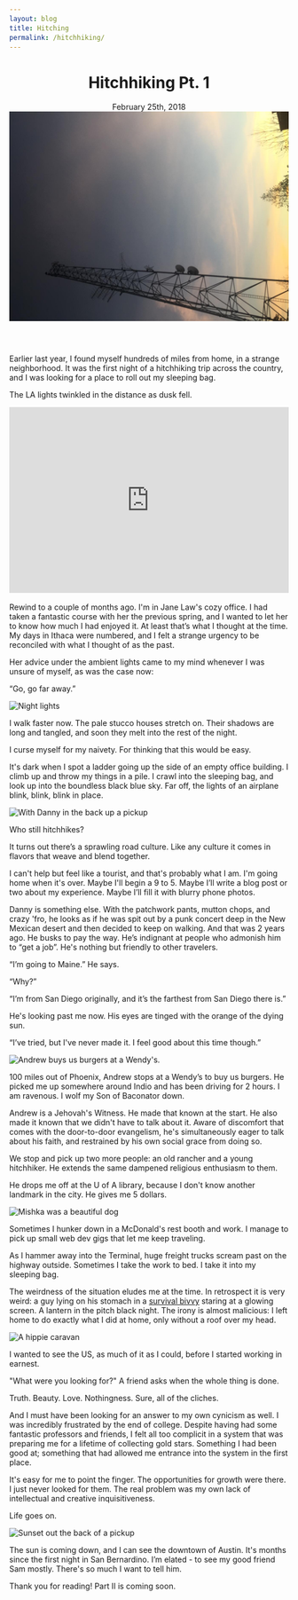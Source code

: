 ```yaml
---
layout: blog
title: Hitching
permalink: /hitchhiking/
---
```



  <header class="tc-ns pt4 pt5-ns">
    <h1 class="f3 fw7 f2-m f-subheadline-l font-body measure lh-title mt0">Hitchhiking Pt. 1</h1>
    <time class="f5 f4-l db fw1 font-body mb4"> February 25th, 2018</time>
    <img class="w-100 dib center-ns measure f3" src="/assets/img/hitching/opening.jpg" alt=""/>
  </header>

  Earlier last year, I found myself hundreds of miles from home, in a strange neighborhood. It was the first night of a hitchhiking trip across the country, and I was looking for a place to roll out my sleeping bag.

  The LA lights twinkled in the distance as dusk fell.

<div class="cover">
<iframe src="https://player.vimeo.com/video/242748906" width="100%" height="335" class="mt4 mt5-ns" frameborder="0" webkitallowfullscreen mozallowfullscreen allowfullscreen></iframe>
</div>

Rewind to a couple of months ago. I'm in Jane Law's cozy office. I had taken a fantastic course with her the previous spring, and I wanted to let her to know how much I had enjoyed it. At least that’s what I thought at the time. My days in Ithaca were numbered, and I felt a strange urgency to be reconciled with what I thought of as the past.

Her advice under the ambient lights came to my mind whenever I was unsure of myself, as was the case now:

“Go, go far away.”

![Night lights]({{site.baseurl}}/assets/img/hitching/night.png)

I walk faster now. The pale stucco houses stretch on. Their shadows are long and tangled, and soon they melt into the rest of the night.

I curse myself for my naivety. For thinking that this would be easy.

It's dark when I spot a ladder going up the side of an empty office building. I climb up and throw my things in a pile. I crawl into the sleeping bag, and look up into the boundless black blue sky. Far off, the lights of an airplane blink, blink, blink in place.

![With Danny in the back up a pickup]({{site.baseurl}}/assets/img/hitching/4.png)

Who still hitchhikes?

It turns out there’s a sprawling road culture. Like any culture it comes in flavors that weave and blend together.

I can't help but feel like a tourist, and that's probably what I am. I'm going home when it's over. Maybe I'll begin a 9 to 5. Maybe I’ll write a blog post or two about my experience. Maybe I’ll fill it with blurry phone photos.

Danny is something else. With the patchwork pants, mutton chops, and crazy 'fro, he looks as if he was spit out by a punk concert deep in the New Mexican desert and then decided to keep on walking. And that was 2 years ago. He busks to pay the way. He’s indignant at people who admonish him to “get a job”. He's nothing but friendly to other travelers.

“I’m going to Maine.” He says.

“Why?”

“I’m from San Diego originally, and it’s the farthest from San Diego there is.”

He's looking past me now. His eyes are tinged with the orange of the dying sun.

“I’ve tried, but I've never made it. I feel good about this time though.”

![Andrew buys us burgers at a Wendy's.]({{site.baseurl}}/assets/img/hitching/andrew.png)

100 miles out of Phoenix, Andrew stops at a Wendy’s to buy us burgers. He picked me up somewhere around Indio and has been driving for 2 hours. I am ravenous. I wolf my Son of Baconator down.

Andrew is a Jehovah's Witness. He made that known at the start. He also made it known that we didn't have to talk about it. Aware of discomfort that comes with the door-to-door evangelism, he's simultaneously eager to talk about his faith, and restrained by his own social grace from doing so.

We stop and pick up two more people: an old rancher and a young hitchhiker. He extends the same dampened religious enthusiasm to them.

He drops me off at the U of A library, because I don't know another landmark in the city. He gives me 5 dollars.

![Mishka was a beautiful dog]({{site.baseurl}}/assets/img/hitching/5.png)

Sometimes I hunker down in a McDonald's rest booth and work. I manage to pick up small web dev gigs that let me keep traveling.

As I hammer away into the Terminal, huge freight trucks scream past on the highway outside. Sometimes I take the work to bed. I take it into my sleeping bag.

The weirdness of the situation eludes me at the time. In retrospect it is very weird: a guy lying on his stomach in a <a href="https://s3.amazonaws.com/images.gearjunkie.com/uploads/2007/07/bivvy-sleeper2.jpg">survival bivvy</a> staring at a glowing screen. A lantern in the pitch black night. The irony is almost malicious: I left home to do exactly what I did at home, only without a roof over my head.

![A hippie caravan]({{site.baseurl}}/assets/img/hitching/8.png)

I wanted to see the US, as much of it as I could, before I started working in earnest.

"What were you looking for?" A friend asks when the whole thing is done.

Truth. Beauty. Love. Nothingness. Sure, all of the cliches.

And I must have been looking for an answer to my own cynicism as well. I was incredibly frustrated by the end of college. Despite having had some fantastic professors and friends, I felt all too complicit in a system that was preparing me for a lifetime of collecting gold stars. Something I had been good at; something that had allowed me entrance into the system in the first place.

It's easy for me to point the finger. The opportunities for growth were there. I just never looked for them. The real problem was my own lack of intellectual and creative inquisitiveness.

Life goes on.

![Sunset out the back of a pickup]({{site.baseurl}}/assets/img/hitching/2.png)

The sun is coming down, and I can see the downtown of Austin. It's months since the first night in San Bernardino. I’m elated - to see my good friend Sam mostly. There's so much I want to tell him.

<p class="i">Thank you for reading! Part II is coming soon.</p>
